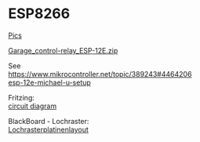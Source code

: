 # ESP8266

[Pics](https://cloud.githubusercontent.com/assets/5481207/12951245/b0706ba0-d011-11e5-9ee3-6636e1708172.jpg)

[Garage_control-relay_ESP-12E.zip](https://github.com/flexdigit/ESP8266/files/124979/Garage_control-relay_ESP-12E.zip)

See<br>
https://www.mikrocontroller.net/topic/389243#4464206<br>
[esp-12e-michael-u-setup](https://cloud.githubusercontent.com/assets/5481207/12978524/b0e3754e-d0d1-11e5-8e0f-f8d2b14018bd.jpg)

Fritzing:<br>
[circuit diagram](https://github.com/flexdigit/ESP8266/issues/2)
<br>

BlackBoard - Lochraster:<br>
[Lochrasterplatinenlayout](https://github.com/flexdigit/ESP8266/issues/4)
<br>
